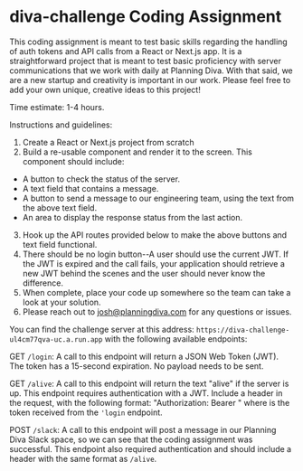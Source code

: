 # diva-challenge Coding Assignment

This coding assignment is meant to test basic skills regarding the handling of auth tokens and API calls from a React or Next.js app.
It is a straightforward project that is meant to test basic proficiency with server communications that we work with daily at Planning Diva.
With that said, we are a new startup and creativity is important in our work.  Please feel free to add your own unique, creative ideas to this
project!

Time estimate:  1-4 hours.

Instructions and guidelines:
1. Create a React or Next.js project from scratch
2. Build a re-usable component and render it to the screen.  This component should include:
 - A button to check the status of the server.
 - A text field that contains a message.
 - A button to send a message to our engineering team, using the text from the above text field.
 - An area to display the response status from the last action.
3. Hook up the API routes provided below to make the above buttons and text field functional.
4. There should be no login button--A user should use the current JWT.  If the JWT is expired and the call fails, your application should retrieve a
new JWT behind the scenes and the user should never know the difference.
5. When complete, place your code up somewhere so the team can take a look at your solution.
6. Please reach out to josh@planningdiva.com for any questions or issues.


You can find the challenge server at this address:  `https://diva-challenge-ul4cm77qva-uc.a.run.app` with the following available endpoints:

GET `/login`:  A call to this endpoint will return a JSON Web Token (JWT).  The token has a 15-second expiration.  No payload needs to be sent.

GET `/alive`:  A call to this endpoint will return the text "alive" if the server is up.  This endpoint requires authentication with a JWT.  Include
a header in the request, with the following format:  "Authorization: Bearer <JWT>" where <JWT> is the token received from the `'login` endpoint.

POST `/slack`:  A call to this endpoint will post a message in our Planning Diva Slack space, so we can see that the coding assignment was successful.
This endpoint also required authentication and should include a header with the same format as `/alive`.
